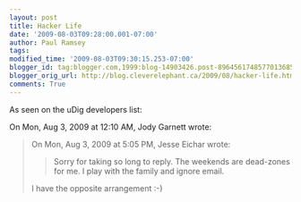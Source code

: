 ```yaml
---
layout: post
title: Hacker Life
date: '2009-08-03T09:28:00.001-07:00'
author: Paul Ramsey
tags: 
modified_time: '2009-08-03T09:30:15.253-07:00'
blogger_id: tag:blogger.com,1999:blog-14903426.post-8964561748577013685
blogger_orig_url: http://blog.cleverelephant.ca/2009/08/hacker-life.html
comments: True
---
```


As seen on the uDig developers list:

On Mon, Aug 3, 2009 at 12:10 AM, Jody Garnett wrote:
>
> On Mon, Aug 3, 2009 at 5:05 PM, Jesse Eichar wrote:
>> Sorry for taking so long to reply.  The weekends are dead-zones for me.  I
>> play with the family and ignore email.
>
> I have the opposite arrangement :-)

